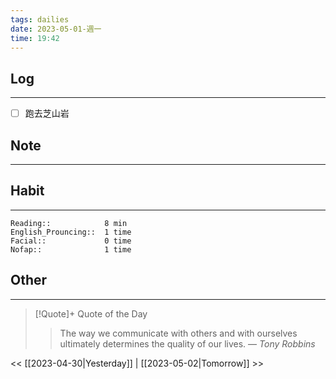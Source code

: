 ```yaml
---
tags: dailies  
date: 2023-05-01-週一
time: 19:42
---
```


## Log
---
- [ ] 跑去芝山岩

## Note
---

## Habit
---
```
Reading::            8 min
English_Prouncing::  1 time
Facial::             0 time
Nofap::              1 time

```
## Other
---

> [!Quote]+ Quote of the Day
> > The way we communicate with others and with ourselves ultimately determines the quality of our lives.
> — <cite>Tony Robbins</cite>

<< [[2023-04-30|Yesterday]] | [[2023-05-02|Tomorrow]] >>